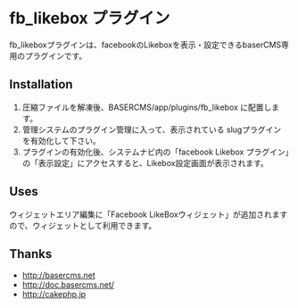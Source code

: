 # fb_likebox プラグイン #
fb_likeboxプラグインは、facebookのLikeboxを表示・設定できるbaserCMS専用のプラグインです。


## Installation ##

1. 圧縮ファイルを解凍後、BASERCMS/app/plugins/fb_likebox に配置します。
2. 管理システムのプラグイン管理に入って、表示されている slugプラグイン を有効化して下さい。
3. プラグインの有効化後、システムナビ内の「facebook Likebox プラグイン」の「表示設定」にアクセスすると、Likebox設定画面が表示されます。


## Uses ##

ウィジェットエリア編集に「Facebook LikeBoxウィジェット」が追加されますので、ウィジェットとして利用できます。


## Thanks ##

- http://basercms.net
- http://doc.basercms.net/
- http://cakephp.jp
